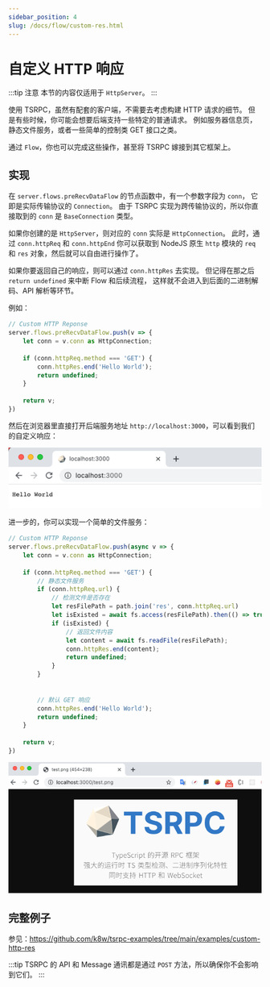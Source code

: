 ```yaml
---
sidebar_position: 4
slug: /docs/flow/custom-res.html
---
```


# 自定义 HTTP 响应

:::tip 注意
本节的内容仅适用于 `HttpServer`。
:::

使用 TSRPC，虽然有配套的客户端，不需要去考虑构建 HTTP 请求的细节。
但是有些时候，你可能会想要后端支持一些特定的普通请求。
例如服务器信息页，静态文件服务，或者一些简单的控制类 GET 接口之类。

通过 `Flow`，你也可以完成这些操作，甚至将 TSRPC 嫁接到其它框架上。

## 实现

在 `server.flows.preRecvDataFlow` 的节点函数中，有一个参数字段为 `conn`，
它即是实际传输协议的 `Connection`。
由于 TSRPC 实现为跨传输协议的，所以你直接取到的 `conn` 是 `BaseConnection` 类型。

如果你创建的是 `HttpServer`，则对应的 `conn` 实际是 `HttpConnection`。
此时，通过 `conn.httpReq` 和 `conn.httpEnd` 你可以获取到 NodeJS 原生 `http` 模块的 `req` 和 `res` 对象，然后就可以自由进行操作了。

如果你要返回自己的响应，则可以通过 `conn.httpRes` 去实现。
但记得在那之后 `return undefined` 来中断 Flow 和后续流程，
这样就不会进入到后面的二进制解码、API 解析等环节。

例如：
```ts
// Custom HTTP Reponse
server.flows.preRecvDataFlow.push(v => {
    let conn = v.conn as HttpConnection;

    if (conn.httpReq.method === 'GET') {
        conn.httpRes.end('Hello World');
        return undefined;
    }

    return v;
})
```

然后在浏览器里直接打开后端服务地址 `http://localhost:3000`，可以看到我们的自定义响应：

![](assets/custom-get-res.png)

进一步的，你可以实现一个简单的文件服务：

```ts
// Custom HTTP Reponse
server.flows.preRecvDataFlow.push(async v => {
    let conn = v.conn as HttpConnection;

    if (conn.httpReq.method === 'GET') {
        // 静态文件服务
        if (conn.httpReq.url) {
            // 检测文件是否存在
            let resFilePath = path.join('res', conn.httpReq.url)
            let isExisted = await fs.access(resFilePath).then(() => true).catch(() => false);
            if (isExisted) {
                // 返回文件内容
                let content = await fs.readFile(resFilePath);
                conn.httpRes.end(content);
                return undefined;
            }
        }


        // 默认 GET 响应
        conn.httpRes.end('Hello World');
        return undefined;
    }

    return v;
})
```

![](assets/custom-get-test.png)

## 完整例子

参见：https://github.com/k8w/tsrpc-examples/tree/main/examples/custom-http-res

:::tip
TSRPC 的 API 和 Message 通讯都是通过 `POST` 方法，所以确保你不会影响到它们。
:::